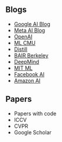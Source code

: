 ## Blogs
- [Google AI Blog](https://ai.googleblog.com/)
- [Meta AI Blog](https://ai.facebook.com/blog/?page=1)
- [OpenAI](https://openai.com/)
- [ML CMU](https://blog.ml.cmu.edu/)
- [Distill](https://distill.pub/)
- [BAIR Berkeley](https://bair.berkeley.edu/blog/)
- [DeepMind](https://deepmind.com/)
- [MIT ML](https://news.mit.edu/topic/machine-learning?utm_source=towardsai.net&utm_medium=referral&utm_campaign=marketing&utm_term=machine-learning-blog&utm_content=machine-learning-blogs-to-follow)
- [Facebook AI](https://ai.facebook.com/)
- [Amazon AI](https://aws.amazon.com/blogs/machine-learning/?utm_source=towardsai.net&utm_medium=referral&utm_campaign=marketing&utm_term=machine-learning-blog&utm_content=machine-learning-blogs-to-follow)

## Papers
* Papers with code
* ICCV
* CVPR
* Google Scholar
